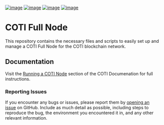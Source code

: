 [![image](https://img.shields.io/badge/Telegram-2CA5E0?style=for-the-badge&logo=telegram&logoColor=white)](https://telegram.coti.io)
[![image](https://img.shields.io/badge/Discord-5865F2?style=for-the-badge&logo=discord&logoColor=white)](https://discord.coti.io)
[![image](https://img.shields.io/badge/X-000000?style=for-the-badge&logo=x&logoColor=white)](https://twitter.coti.io)
[![image](https://img.shields.io/badge/YouTube-FF0000?style=for-the-badge&logo=youtube&logoColor=white)](https://youtube.coti.io)

# COTI Full Node

This repository contains the necessary files and scripts to easily set up and manage a COTI Full Node for the COTI blockchain network.

## Documentation

Visit the [Running a COTI Node](https://docs.coti.io/coti-documentation/running-a-coti-node) section of the COTI Documenation for full instructions.

### Reporting Issues

If you encounter any bugs or issues, please report them by [opening an issue](https://github.com/coti-io/coti-full-node/new) on GitHub. Include as much detail as possible, including steps to reproduce the bug, the environment you encountered it in, and any other relevant information.

